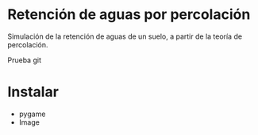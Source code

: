 # Retención de aguas por percolación
Simulación de la retención de aguas de un suelo, a partir de la teoría de percolación.

Prueba git

# Instalar
+ pygame
+ Image
